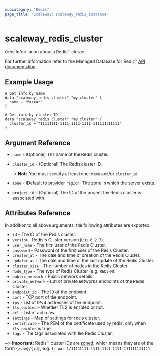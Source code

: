 ```yaml
---
subcategory: "Redis"
page_title: "Scaleway: scaleway_redis_instance"
---
```


# scaleway_redis_cluster

Gets information about a Redis™ cluster.

For further information refer to the Managed Database for Redis™ [API documentation](https://developers.scaleway.com/en/products/redis/api/v1alpha1/#clusters-a85816).

## Example Usage

```hcl
# Get info by name
data "scaleway_redis_cluster" "my_cluster" {
  name = "foobar"
}

# Get info by cluster ID
data "scaleway_redis_cluster" "my_cluster" {
  cluster_id = "11111111-1111-1111-1111-111111111111"
}
```

## Argument Reference

- `name` - (Optional) The name of the Redis cluster.

- `cluster_id` - (Optional) The Redis cluster ID.

  -> **Note** You must specify at least one: `name` and/or `cluster_id`.

- `zone` - (Default to [provider](../index.md) `region`) The [zone](../guides/regions_and_zones.md#zones) in which the server exists.

- `project_id` - (Optional) The ID of the project the Redis cluster is associated with.

## Attributes Reference

In addition to all above arguments, the following attributes are exported:

- `id` - The ID of the Redis cluster.
- `version` - Redis's Cluster version (e.g. `6.2.7`).
- `user_name` -  The first user of the Redis Cluster.
- `password` - Password of the first user of the Redis Cluster.
- `created_at` - The date and time of creation of the Redis Cluster.
- `updated_at` - The date and time of the last update of the Redis Cluster.
- `cluster_size` - The number of nodes in the Redis Cluster.
- `node_type` - The type of Redis Cluster (e.g. `RED1-M`).
- `public_network` - Public network details.
- `private_network` - List of private networks endpoints of the Redis Cluster.
- `endpoint_id` - The ID of the endpoint.
- `port` - TCP port of the endpoint.
- `ips` - List of IPv4 addresses of the endpoint.
- `tls_enabled` -  Whether TLS is enabled or not.
- `acl` - List of acl rules.
- `settings` -  Map of settings for redis cluster.
- `certificate` - The PEM of the certificate used by redis, only when `tls_enabled` is true.
- `tags` - The tags associated with the Redis Cluster.


~> **Important:** Redis™ cluster IDs are [zoned](../guides/regions_and_zones.md#resource-ids), which means they are of the form `{zone}/{id}`, e.g. `fr-par-1/11111111-1111-1111-1111-111111111111`
